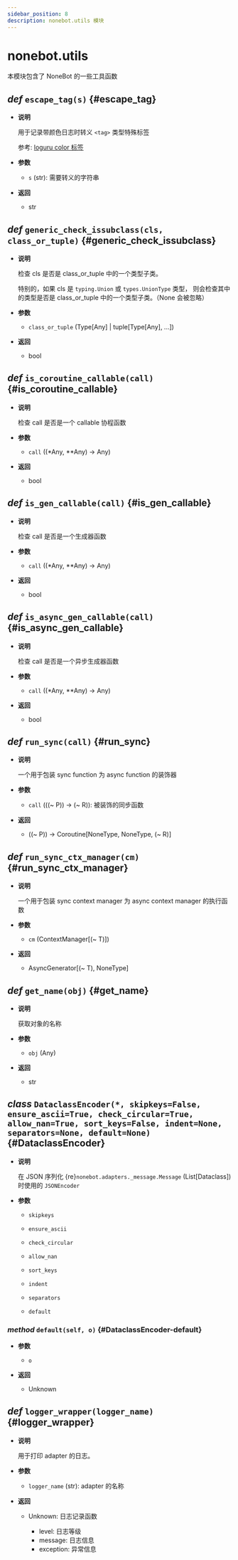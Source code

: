 ```yaml
---
sidebar_position: 8
description: nonebot.utils 模块
---
```


# nonebot.utils

本模块包含了 NoneBot 的一些工具函数

## _def_ `escape_tag(s)` {#escape_tag}

- **说明**

  用于记录带颜色日志时转义 `<tag>` 类型特殊标签

  参考: [loguru color 标签](https://loguru.readthedocs.io/en/stable/api/logger.html#color)

- **参数**

  - `s` (str): 需要转义的字符串

- **返回**

  - str

## _def_ `generic_check_issubclass(cls, class_or_tuple)` {#generic_check_issubclass}

- **说明**

  检查 cls 是否是 class_or_tuple 中的一个类型子类。

  特别的，如果 cls 是 `typing.Union` 或 `types.UnionType` 类型，
  则会检查其中的类型是否是 class_or_tuple 中的一个类型子类。（None 会被忽略）

- **参数**

  - `class_or_tuple` (Type[Any] | tuple[Type[Any], ...])

- **返回**

  - bool

## _def_ `is_coroutine_callable(call)` {#is_coroutine_callable}

- **说明**

  检查 call 是否是一个 callable 协程函数

- **参数**

  - `call` ((\*Any, \*\*Any) -> Any)

- **返回**

  - bool

## _def_ `is_gen_callable(call)` {#is_gen_callable}

- **说明**

  检查 call 是否是一个生成器函数

- **参数**

  - `call` ((\*Any, \*\*Any) -> Any)

- **返回**

  - bool

## _def_ `is_async_gen_callable(call)` {#is_async_gen_callable}

- **说明**

  检查 call 是否是一个异步生成器函数

- **参数**

  - `call` ((\*Any, \*\*Any) -> Any)

- **返回**

  - bool

## _def_ `run_sync(call)` {#run_sync}

- **说明**

  一个用于包装 sync function 为 async function 的装饰器

- **参数**

  - `call` (((~ P)) -> (~ R)): 被装饰的同步函数

- **返回**

  - ((~ P)) -> Coroutine[NoneType, NoneType, (~ R)]

## _def_ `run_sync_ctx_manager(cm)` {#run_sync_ctx_manager}

- **说明**

  一个用于包装 sync context manager 为 async context manager 的执行函数

- **参数**

  - `cm` (ContextManager[(~ T)])

- **返回**

  - AsyncGenerator[(~ T), NoneType]

## _def_ `get_name(obj)` {#get_name}

- **说明**

  获取对象的名称

- **参数**

  - `obj` (Any)

- **返回**

  - str

## _class_ `DataclassEncoder(*, skipkeys=False, ensure_ascii=True, check_circular=True, allow_nan=True, sort_keys=False, indent=None, separators=None, default=None)` {#DataclassEncoder}

- **说明**

  在 JSON 序列化 {re}`nonebot.adapters._message.Message` (List[Dataclass]) 时使用的 `JSONEncoder`

- **参数**

  - `skipkeys`

  - `ensure_ascii`

  - `check_circular`

  - `allow_nan`

  - `sort_keys`

  - `indent`

  - `separators`

  - `default`

### _method_ `default(self, o)` {#DataclassEncoder-default}

- **参数**

  - `o`

- **返回**

  - Unknown

## _def_ `logger_wrapper(logger_name)` {#logger_wrapper}

- **说明**

  用于打印 adapter 的日志。

- **参数**

  - `logger_name` (str): adapter 的名称

- **返回**

  - Unknown: 日志记录函数

    - level: 日志等级
    - message: 日志信息
    - exception: 异常信息
